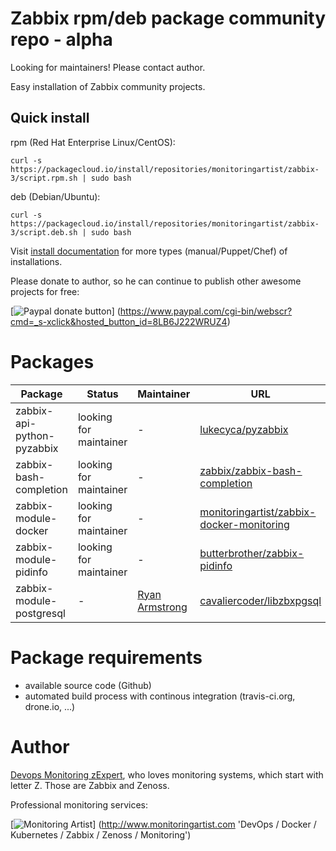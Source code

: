 # Zabbix rpm/deb package community repo - alpha

Looking for maintainers! Please contact author.

Easy installation of Zabbix community projects.

## Quick install

rpm (Red Hat Enterprise Linux/CentOS):

    curl -s https://packagecloud.io/install/repositories/monitoringartist/zabbix-3/script.rpm.sh | sudo bash

deb (Debian/Ubuntu):

    curl -s https://packagecloud.io/install/repositories/monitoringartist/zabbix-3/script.deb.sh | sudo bash

Visit [install documentation](https://packagecloud.io/monitoringartist/zabbix-3/install) for more types (manual/Puppet/Chef) of installations.

Please donate to author, so he can continue to publish other awesome projects 
for free:

[![Paypal donate button](http://jangaraj.com/img/github-donate-button02.png)]
(https://www.paypal.com/cgi-bin/webscr?cmd=_s-xclick&hosted_button_id=8LB6J222WRUZ4)

# Packages

| Package | Status | Maintainer | URL |
| ------- | ------ | ---------- | --- |
| zabbix-api-python-pyzabbix | looking for maintainer | - | [lukecyca/pyzabbix](https://github.com/lukecyca/pyzabbix) |
| zabbix-bash-completion | looking for maintainer | - | [zabbix/zabbix-bash-completion](https://github.com/zabbix/zabbix-bash-completion) |
| zabbix-module-docker | looking for maintainer | - | [monitoringartist/zabbix-docker-monitoring](https://github.com/monitoringartist/zabbix-docker-monitoring) |
| zabbix-module-pidinfo | looking for maintainer | - | [butterbrother/zabbix-pidinfo](https://github.com/butterbrother/zabbix-pidinfo) |
| zabbix-module-postgresql | - | [Ryan Armstrong](https://github.com/cavaliercoder) | [cavaliercoder/libzbxpgsql](https://github.com/cavaliercoder/libzbxpgsql) |

# Package requirements

* available source code (Github)
* automated build process with continous integration (travis-ci.org, drone.io, ...)

# Author

[Devops Monitoring zExpert](http://www.jangaraj.com 'DevOps / Docker / Kubernetes / Zabbix / Zenoss / Monitoring'), 
who loves monitoring systems, which start with letter Z. 
Those are Zabbix and Zenoss.

Professional monitoring services:

[![Monitoring Artist](http://monitoringartist.com/img/github-monitoring-artist-logo.jpg)]
(http://www.monitoringartist.com 'DevOps / Docker / Kubernetes / Zabbix / Zenoss / Monitoring')
